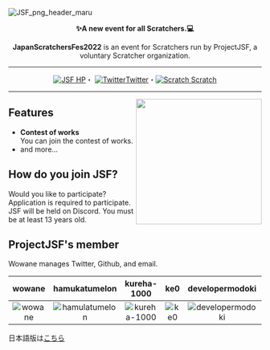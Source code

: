 ![JSF_png_header_maru](https://user-images.githubusercontent.com/83564310/157998253-e1d12cb1-6c8e-4f7b-af92-2a17b213fb22.png)


<div align="center">
  
  **✨A new event for all Scratchers.💻** 
  
  **JapanScratchersFes2022** is an event for Scratchers run by ProjectJSF, a voluntary Scratcher organization.
  
  ----  
  [![JSF](https://user-images.githubusercontent.com/83564310/157998881-850ddcea-70b7-4d53-bca1-3d8ee0485903.png)
HP](https://jsf-2022.github.io/)・
[![Twitter](https://user-images.githubusercontent.com/83564310/157998719-12423853-fd69-4bca-8232-2327a64b12b2.png)Twitter](https://twitter.com/Project_JSF)・[![Scratch](https://user-images.githubusercontent.com/83564310/157999183-cc52be13-32c0-4ef0-93a9-c3d0e9f2e42c.png)
Scratch](https://scratch.mit.edu/users/JSF-2022/)  
  
  ----

</div>

<img src="https://user-images.githubusercontent.com/83564310/158000176-822d0d99-f893-4c83-8470-ac1560f82b7d.png" align="right" height="250px"/>

## Features
- **Contest of works**  
You can join the contest of works.
- and more...

## How do you join JSF?  
Would you like to participate? Application is required to participate.  
JSF will be held on Discord. You must be at least 13 years old.

## ProjectJSF's member

Wowane manages Twitter, Github, and email.

| wowane |hamukatumelon|kureha-1000| ke0 |developermodoki| Skota11 |nebanebakun| 1STEP621 |
|:----:|:----:|:----:|:----:|:----:|:----:|:----:|:----:|
|![wowane](https://cdn2.scratch.mit.edu/get_image/user/83831695_80x80.png)|![hamulatumelon](https://cdn2.scratch.mit.edu/get_image/user/61807455_80x80.png)|![kureha-1000](https://user-images.githubusercontent.com/83564310/157997108-46b88641-9406-488a-864f-699addede42e.jpg)|![ke0](https://cdn2.scratch.mit.edu/get_image/user/21487595_80x80.png)|![developermodoki](https://cdn2.scratch.mit.edu/get_image/user/58310333_80x80.png)|![Skota11](https://cdn2.scratch.mit.edu/get_image/user/79685516_80x80.png)|![nebanebakun](https://cdn2.scratch.mit.edu/get_image/user/78378908_80x80.png)|![1STEP621](https://cdn2.scratch.mit.edu/get_image/user/62309172_80x80.png)  


日本語版は[こちら](https://github.com/JSF-2022/.github/blob/main/profile/ja.md)
